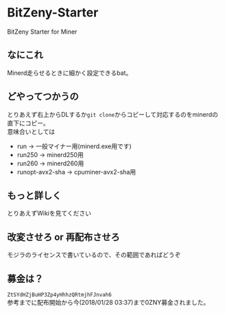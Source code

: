 # BitZeny-Starter
BitZeny Starter for Miner

## なにこれ
Minerd走らせるときに細かく設定できるbat。

## どやってつかうの
とりあえず右上からDLするか`git clone`からコピーして対応するのをminerdの直下にコピー。<br>
意味合いとしては
- run -> 一般マイナー用(minerd.exe用です)
- run250 -> minerd250用
- run260 -> minerd260用
- runopt-avx2-sha -> cpuminer-avx2-sha用

## もっと詳しく
とりあえずWikiを見てください

## 改変させろ or 再配布させろ
モジラのライセンスで書いているので、その範囲であればどうぞ

## 募金は？
`ZtSYdHZjBuHP3Zp4yHhhzQRtmjhFJnvah6`<br>
参考までに配布開始から今(2018/01/28 03:37)まで0ZNY募金されました。
